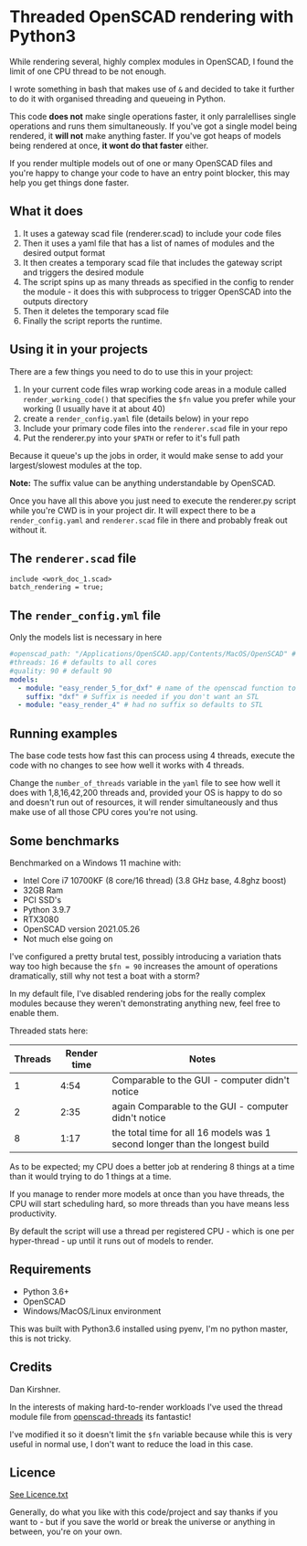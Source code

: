# Threaded OpenSCAD rendering with Python3

While rendering several, highly complex modules in OpenSCAD, I found the limit of one CPU thread to be not enough.

I wrote something in bash that makes use of ```&``` and decided to take it further to do it with organised threading and queueing in Python.

This code __does not__ make single operations faster, it only parralellises single operations and runs them simultaneously. If you've got a single model being rendered, it __will not__ make anything faster. If you've got heaps of models being rendered at once, __it wont do that faster__ either.

If you render multiple models out of one or many OpenSCAD files and you're happy to change your code to have an entry point blocker, this may help you get things done faster.

## What it does

1. It uses a gateway scad file (renderer.scad) to include your code files
1. Then it uses a yaml file that has a list of names of modules and the desired output format
1. It then creates a temporary scad file that includes the gateway script and triggers the desired module
1. The script spins up as many threads as specified in the config to render the module - it does this with  subprocess to trigger OpenSCAD into the outputs directory
1. Then it deletes the temporary scad file
1. Finally the script reports the runtime.

## Using it in your projects

There are a few things you need to do to use this in your project:

1. In your current code files wrap working code areas in a module called ```render_working_code()``` that specifies the ```$fn``` value you prefer while your working (I usually have it at about 40)
1. create a `render_config.yaml` file (details below) in your repo
1. Include your primary code files into the `renderer.scad` file in your repo
1. Put the renderer.py into your `$PATH` or refer to it's full path

Because it queue's up the jobs in order, it would make sense to add your largest/slowest modules at the top.

__Note:__ The suffix value can be anything understandable by OpenSCAD.

Once you have all this above you just need to execute the renderer.py script while you're CWD is in your project dir. It will expect there to be a `render_config.yaml` and `renderer.scad` file in there and probably freak out without it.

## The `renderer.scad` file

```OpenSCAD
include <work_doc_1.scad>
batch_rendering = true;
```

## The `render_config.yml` file

Only the models list is necessary in here

```YAML
#openscad_path: "/Applications/OpenSCAD.app/Contents/MacOS/OpenSCAD" # optional on mac/windows
#threads: 16 # defaults to all cores
#quality: 90 # default 90
models:
  - module: "easy_render_5_for_dxf" # name of the openscad function to run
    suffix: "dxf" # Suffix is needed if you don't want an STL
  - module: "easy_render_4" # had no suffix so defaults to STL
```

## Running examples

The base code tests how fast this can process using 4 threads, execute the code with no changes to see how well it works with 4 threads.

Change the ```number_of_threads``` variable in the `yaml` file to see how well it does with 1,8,16,42,200 threads and, provided your OS is happy to do so and doesn't run out of resources, it will render simultaneously and thus make use of all those CPU cores you're not using.

## Some benchmarks

Benchmarked on a Windows 11 machine with:

* Intel Core i7 10700KF (8 core/16 thread) (3.8 GHz base, 4.8ghz boost)
* 32GB Ram
* PCI SSD's
* Python 3.9.7
* RTX3080
* OpenSCAD version 2021.05.26
* Not much else going on

I've configured a pretty brutal test, possibly introducing a variation thats way too high because the ```$fn = 90``` increases the amount of operations dramatically, still why not test a boat with a storm?

In my default file, I've disabled rendering jobs for the really complex modules because they weren't demonstrating anything new, feel free to enable them.

Threaded stats here:

| Threads | Render time | Notes |
| ------- | ----------- | ------ |
| 1 | 4:54 | Comparable to the GUI - computer didn't notice |
| 2 | 2:35 | again Comparable to the GUI - computer didn't notice |
| 8 | 1:17 | the total time for all 16 models was 1 second longer than the longest build  |

As to be expected; my CPU does a better job at rendering 8 things at a time than it would trying to do 1 things at a time. 

If you manage to render more models at once than you have threads, the CPU will start scheduling hard, so more threads than you have means less productivity.

By default the script will use a thread per registered CPU - which is one per hyper-thread - up until it runs out of models to render. 

## Requirements

* Python 3.6+
* OpenSCAD
* Windows/MacOS/Linux environment

This was built with Python3.6 installed using pyenv, I'm no python master, this is not tricky.

## Credits

Dan Kirshner.

In the interests of making hard-to-render workloads I've used the thread module file from [openscad-threads](http://dkprojects.net/openscad-threads/) its fantastic!

I've modified it so it doesn't limit the ```$fn``` variable because while this is very useful in normal use, I don't want to reduce the load in this case.

## Licence

[See Licence.txt](Licence.txt)

Generally, do what you like with this code/project and say thanks if you want to - but if you save the world or break the universe or anything in between, you're on your own.